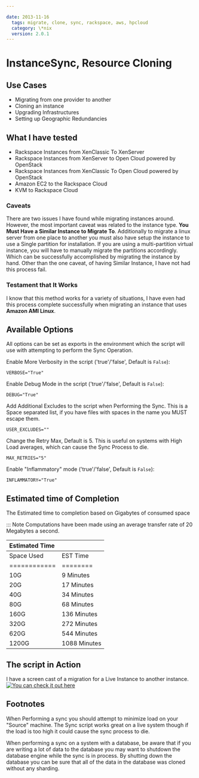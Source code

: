 ```yaml
---

date: 2013-11-16
  tags: migrate, clone, sync, rackspace, aws, hpcloud
  category: \*nix
  version: 2.0.1
---
```


# InstanceSync, Resource Cloning

## Use Cases

- Migrating from one provider to another
- Cloning an instance
- Upgrading Infrastructures
- Setting up Geographic Redundancies

## What I have tested

- Rackspace Instances from XenClassic To XenServer
- Rackspace Instances from XenServer to Open Cloud powered by OpenStack
- Rackspace Instances from XenClassic To Open Cloud powered by OpenStack
- Amazon EC2 to the Rackspace Cloud
- KVM to Rackspace Cloud

### Caveats

There are two issues I have found while migrating instances around. However, the most important caveat was related to the instance type. **You Must Have a Similar Instance to Migrate To**. Additionally to migrate a linux server from one place to another you must also have setup the instance to use a Single partition for installation. If you are using a multi-partition virtual instance, you will have to manually migrate the partitions accordingly. Which can be successfully accomplished by migrating the instance by hand. Other than the one caveat, of having Similar Instance, I have not had this process fail.

### Testament that It Works

I know that this method works for a variety of situations, I have even had this process complete successfully when migrating an instance that uses **Amazon AMI Linux**.

## Available Options

All options can be set as exports in the environment which the script will use with attempting to perform the Sync Operation.

Enable More Verbosity in the script ('true'/'false', Default is `False`):  

`VERBOSE="True"`

Enable Debug Mode in the script ('true'/'false', Default is `False`):  

`DEBUG="True"`

Add Additional Excludes to the script when Performing the Sync. This is a Space separated list, if you have files with spaces in the name you MUST escape them.  

`USER_EXCLUDES=""`

Change the Retry Max, Default is 5. This is useful on systems with High Load averages, which can cause the Sync Process to die.

`MAX_RETRIES="5"`

Enable "Inflammatory" mode ('true'/'false', Default is `False`):  

`INFLAMMATORY="True"`

## Estimated time of Completion

The Estimated time to completion based on Gigabytes of consumed space

::: Note
    Computations have been made using an average transfer rate of 20 Megabytes a second.

| Estimated Time            |   |
| :------------- | :----------  |
| Space Used     | EST Time     |
| ============   | ========     |
| 10G            | 9 Minutes    |
| 20G            | 17 Minutes   |
| 40G            | 34 Minutes   |
| 80G            | 68 Minutes   |
| 160G           | 136 Minutes  |
| 320G           | 272 Minutes  |
| 620G           | 544 Minutes  |
| 1200G          | 1088 Minutes |

## The script in Action  

I have a screen cast of a migration for a Live Instance to another
instance.
[![You can check it out here](https://asciinema.org/a/1063.svg)](https://asciinema.org/a/1063)

## Footnotes

When Performing a sync you should attempt to minimize load on your "Source" machine. The Sync script works great on a live system though if the load is too high it could cause the sync process to die.

When performing a sync on a system with a database, be aware that if you are writing a lot of data to the database you may want to shutdown the database engine while the sync is in process. By shutting down the database you can be sure that all of the data in the database was cloned without any sharding.
